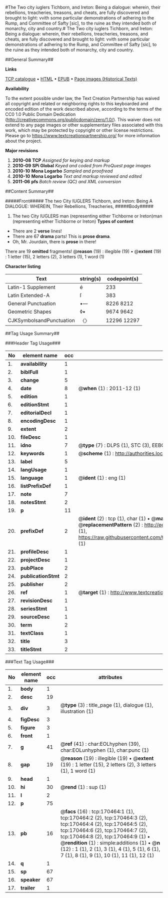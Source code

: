 #The Two city iuglers Tichborn, and Ireton: Being a dialogue: wherein, their rebellions, treacheries, treasons, and cheats, are fully discovered and brought to light: vvith some particular demonstrations of adhering to the Rump, and Committee of Safty [sic], to the ruine as they intended both of monarchy, city and country.#
The Two city iuglers Tichborn, and Ireton: Being a dialogue: wherein, their rebellions, treacheries, treasons, and cheats, are fully discovered and brought to light: vvith some particular demonstrations of adhering to the Rump, and Committee of Safty [sic], to the ruine as they intended both of monarchy, city and country.

##General Summary##

**Links**

[TCP catalogue](http://www.ota.ox.ac.uk/tcp/)  • 
[HTML](http://tei.it.ox.ac.uk/tcp/Texts-HTML/free/A95/A95416.html)  • 
[EPUB](http://tei.it.ox.ac.uk/tcp/Texts-EPUB/free/A95/A95416.epub) • 
[Page images (Historical Texts)](https://historicaltexts.jisc.ac.uk/eebo-99868661e)

**Availability**

To the extent possible under law, the Text Creation Partnership has waived all copyright and related or neighboring rights to this keyboarded and encoded edition of the work described above, according to the terms of the CC0 1.0 Public Domain Dedication (http://creativecommons.org/publicdomain/zero/1.0/). This waiver does not extend to any page images or other supplementary files associated with this work, which may be protected by copyright or other license restrictions. Please go to https://www.textcreationpartnership.org/ for more information about the project.

**Major revisions**

1. __2010-08__ __TCP__ *Assigned for keying and markup*
1. __2010-09__ __SPi Global__ *Keyed and coded from ProQuest page images*
1. __2010-10__ __Mona Logarbo__ *Sampled and proofread*
1. __2010-10__ __Mona Logarbo__ *Text and markup reviewed and edited*
1. __2011-06__ __pfs__ *Batch review (QC) and XML conversion*

##Content Summary##

#####Front#####
The two City IUGLERS Tichborn, and Ireton: Being A DIALOGUE: WHEREIN, Their Rebellions, Treacheries,
#####Body#####

1. The two City IUGLERS
man (representing either Tichborne or Ireton)man (representing either Tichborne or Ireton)
**Types of content**

  * There are 2 **verse** lines!
  * There are 67 **drama** parts! This is **prose drama**.
  * Oh, Mr. Jourdain, there is **prose** in there!

There are 19 **omitted** fragments! 
 @__reason__ (19) : illegible (19)  •  @__extent__ (19) : 1 letter (15), 2 letters (2), 3 letters (1), 1 word (1)

**Character listing**


|Text|string(s)|codepoint(s)|
|---|---|---|
|Latin-1 Supplement|é|233|
|Latin Extended-A|ſ|383|
|General Punctuation|•—|8226 8212|
|Geometric Shapes|◊▪|9674 9642|
|CJKSymbolsandPunctuation|〈〉|12296 12297|

##Tag Usage Summary##

###Header Tag Usage###

|No|element name|occ|attributes|
|---|---|---|---|
|1.|__availability__|1||
|2.|__biblFull__|1||
|3.|__change__|5||
|4.|__date__|8| @__when__ (1) : 2011-12 (1)|
|5.|__edition__|1||
|6.|__editionStmt__|1||
|7.|__editorialDecl__|1||
|8.|__encodingDesc__|1||
|9.|__extent__|2||
|10.|__fileDesc__|1||
|11.|__idno__|7| @__type__ (7) : DLPS (1), STC (3), EEBO-CITATION (1), PROQUEST (1), VID (1)|
|12.|__keywords__|1| @__scheme__ (1) : http://authorities.loc.gov/ (1)|
|13.|__label__|5||
|14.|__langUsage__|1||
|15.|__language__|1| @__ident__ (1) : eng (1)|
|16.|__listPrefixDef__|1||
|17.|__note__|7||
|18.|__notesStmt__|2||
|19.|__p__|11||
|20.|__prefixDef__|2| @__ident__ (2) : tcp (1), char (1)  •  @__matchPattern__ (2) : ([0-9\-]+):([0-9IVX]+) (1), (.+) (1)  •  @__replacementPattern__ (2) : http://eebo.chadwyck.com/downloadtiff?vid=$1&page=$2 (1), https://raw.githubusercontent.com/textcreationpartnership/Texts/master/tcpchars.xml#$1 (1)|
|21.|__profileDesc__|1||
|22.|__projectDesc__|1||
|23.|__pubPlace__|2||
|24.|__publicationStmt__|2||
|25.|__publisher__|2||
|26.|__ref__|1| @__target__ (1) : http://www.textcreationpartnership.org/docs/. (1)|
|27.|__revisionDesc__|1||
|28.|__seriesStmt__|1||
|29.|__sourceDesc__|1||
|30.|__term__|2||
|31.|__textClass__|1||
|32.|__title__|3||
|33.|__titleStmt__|2||


###Text Tag Usage###

|No|element name|occ|attributes|
|---|---|---|---|
|1.|__body__|1||
|2.|__desc__|19||
|3.|__div__|3| @__type__ (3) : title_page (1), dialogue (1), illustration (1)|
|4.|__figDesc__|3||
|5.|__figure__|3||
|6.|__front__|1||
|7.|__g__|41| @__ref__ (41) : char:EOLhyphen (39), char:EOLunhyphen (1), char:punc (1)|
|8.|__gap__|19| @__reason__ (19) : illegible (19)  •  @__extent__ (19) : 1 letter (15), 2 letters (2), 3 letters (1), 1 word (1)|
|9.|__head__|1||
|10.|__hi__|30| @__rend__ (1) : sup (1)|
|11.|__l__|2||
|12.|__p__|75||
|13.|__pb__|16| @__facs__ (16) : tcp:170464:1 (1), tcp:170464:2 (2), tcp:170464:3 (2), tcp:170464:4 (2), tcp:170464:5 (2), tcp:170464:6 (2), tcp:170464:7 (2), tcp:170464:8 (2), tcp:170464:9 (1)  •  @__rendition__ (1) : simple:additions (1)  •  @__n__ (12) : 1 (1), 2 (1), 3 (1), 4 (1), 5 (1), 6 (1), 7 (1), 8 (1), 9 (1), 10 (1), 11 (1), 12 (1)|
|14.|__q__|1||
|15.|__sp__|67||
|16.|__speaker__|67||
|17.|__trailer__|1||
